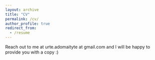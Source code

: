 ```yaml
---
layout: archive
title: "CV"
permalink: /cv/
author_profile: true
redirect_from:
  - /resume
---
```


Reach out to me at urte.adomaityte at gmail.com and I will be happy to provide you with a copy :)

